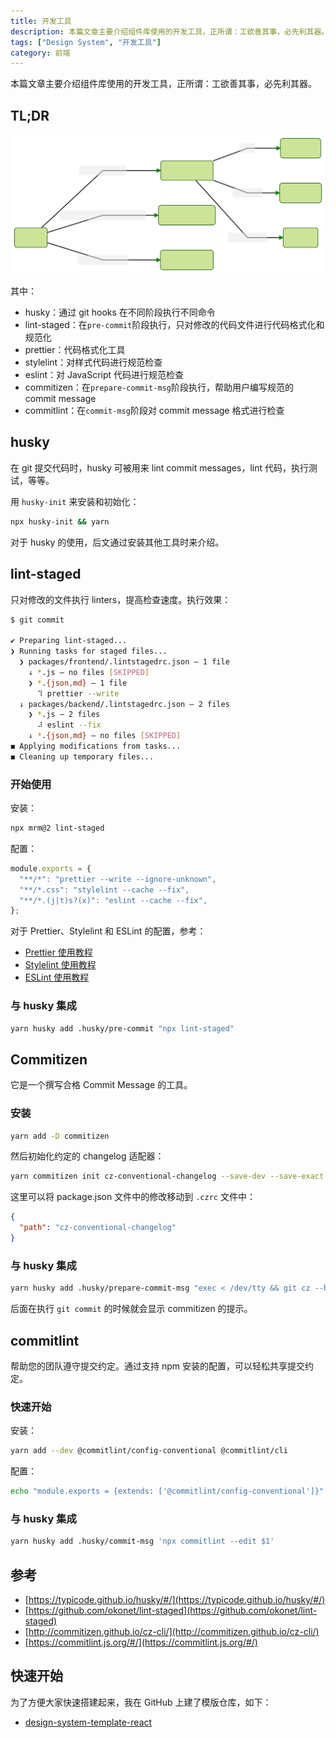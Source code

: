 ```yaml
---
title: 开发工具
description: 本篇文章主要介绍组件库使用的开发工具，正所谓：工欲善其事，必先利其器。
tags: ["Design System", "开发工具"]
category: 前端
---
```


本篇文章主要介绍组件库使用的开发工具，正所谓：工欲善其事，必先利其器。

## TL;DR

![开发工具关系图](./develop-tools.svg)

其中：

- husky：通过 git hooks 在不同阶段执行不同命令
- lint-staged：在`pre-commit`阶段执行，只对修改的代码文件进行代码格式化和规范化
- prettier：代码格式化工具
- stylelint：对样式代码进行规范检查
- eslint：对 JavaScript 代码进行规范检查
- commitizen：在`prepare-commit-msg`阶段执行，帮助用户编写规范的 commit message
- commitlint：在`commit-msg`阶段对 commit message 格式进行检查

## husky

在 git 提交代码时，husky 可被用来 lint commit messages，lint 代码，执行测试，等等。

用 `husky-init` 来安装和初始化：

```bash
npx husky-init && yarn
```

对于 husky 的使用，后文通过安装其他工具时来介绍。​

## lint-staged

只对修改的文件执行 linters，提高检查速度。执行效果：

```bash
$ git commit

✔ Preparing lint-staged...
❯ Running tasks for staged files...
  ❯ packages/frontend/.lintstagedrc.json — 1 file
    ↓ *.js — no files [SKIPPED]
    ❯ *.{json,md} — 1 file
      ⠹ prettier --write
  ↓ packages/backend/.lintstagedrc.json — 2 files
    ❯ *.js — 2 files
      ⠼ eslint --fix
    ↓ *.{json,md} — no files [SKIPPED]
◼ Applying modifications from tasks...
◼ Cleaning up temporary files...
```

### 开始使用

安装：

```bash
npx mrm@2 lint-staged
```

配置：

```javascript title='lint-staged.config.js'
module.exports = {
  "**/*": "prettier --write --ignore-unknown",
  "**/*.css": "stylelint --cache --fix",
  "**/*.(j|t)s?(x)": "eslint --cache --fix",
};
```

对于 Prettier、Stylelint 和 ESLint 的配置，参考：

- [Prettier 使用教程](./prettier-usage)
- [Stylelint 使用教程](./stylelint-usage)
- [ESLint 使用教程](./eslint-usage)

### 与 husky 集成

```bash
yarn husky add .husky/pre-commit "npx lint-staged"
```

## Commitizen

它是一个撰写合格 Commit Message 的工具。

### 安装

```bash
yarn add -D commitizen
```

然后初始化约定的 changelog 适配器：

```bash
yarn commitizen init cz-conventional-changelog --save-dev --save-exact
```

这里可以将 package.json 文件中的修改移动到 `.czrc` 文件中：

```json title='.czrc'
{
  "path": "cz-conventional-changelog"
}
```

### 与 husky 集成

```bash
yarn husky add .husky/prepare-commit-msg "exec < /dev/tty && git cz --hook || true"
```

后面在执行 `git commit` 的时候就会显示 commitizen 的提示。​

## commitlint

帮助您的团队遵守提交约定。通过支持 npm 安装的配置，可以轻松共享提交约定。

### 快速开始

安装：

```bash
yarn add --dev @commitlint/config-conventional @commitlint/cli
```

配置：

```bash
echo "module.exports = {extends: ['@commitlint/config-conventional']}" > commitlint.config.js
```

### 与 husky 集成

```bash
yarn husky add .husky/commit-msg 'npx commitlint --edit $1'
```

## 参考

- [https://typicode.github.io/husky/#/](https://typicode.github.io/husky/#/)
- [https://github.com/okonet/lint-staged](https://github.com/okonet/lint-staged)
- [http://commitizen.github.io/cz-cli/](http://commitizen.github.io/cz-cli/)
- [https://commitlint.js.org/#/](https://commitlint.js.org/#/)

## 快速开始

为了方便大家快速搭建起来，我在 GitHub 上建了模版仓库，如下：

- [design-system-template-react](https://github.com/jack0pan/design-system-template-react/generate)
